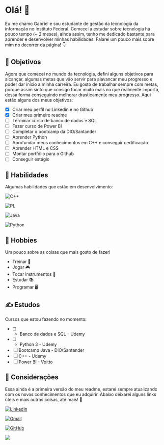 # Olá! :wave:

Eu me chamo Gabriel e sou estudante de gestão da tecnologia da informação no Instituto Federal. Comecei a estudar sobre tecnologia há pouco tempo (~ 2 meses), ainda assim, tenho me dedicado bastante para aprender e desenvolver minhas habilidades. Falarei um pouco mais sobre mim no decorrer da página! :point_down:


## :dart: Objetivos

Agora que comecei no mundo da tecnologia, defini alguns objetivos para alcançar, algumas metas que vão servir para alavancar meu progresso e poder dar início a minha carreira. Eu gosto de trabalhar sempre com metas, porque assim sinto que consigo focar muito mais no que realmente importa, dessa forma conseguindo melhorar drasticamente meu progresso. Aqui estão alguns dos meus objetivos:

 - [x] Criar meu perfil no Linkedin e no Github
 - [x] Criar meu primeiro readme
 - [ ] Terminar curso de banco de dados e SQL
 - [ ] Fazer curso de Power BI
 - [ ] Completar o bootcamp da DIO/Santander
 - [ ] Aprender Python 
 - [ ] Aprofundar meus conhecimentos em C++ e conseguir certificação
 - [ ] Aprender HTML e CSS
 - [ ] Montar portfólio para o Github
 - [ ] Conseguir estágio

## :bow_and_arrow: Habilidades 

 Algumas habilidades que estão em desenvolvimento: 


![C++](https://img.shields.io/badge/C%2B%2B-00599C?style=for-the-badge&logo=c%2B%2B&logoColor=white)

![PL](https://img.shields.io/badge/PL%2FSQL-FFFFFF?style=for-the-badge&logo=oracle&logoColor=FF0000&labelColor=FFFFFF&color=FF0000)
 
![Java](https://img.shields.io/badge/java-%23ED8B00.svg?style=for-the-badge&logo=openjdk&logoColor=white)
 
![Python](https://img.shields.io/badge/python-3670A0?style=for-the-badge&logo=python&logoColor=ffdd54)
 
## :ping_pong: Hobbies 

Um pouco sobre as coisas que mais gosto de fazer! 

 - Treinar :muscle:
 - Jogar :video_game:
 - Tocar instrumentos :musical_keyboard:
 - Estudar :books:
 - Programar :desktop_computer: 

## :writing_hand: Estudos 

 Cursos que estou fazendo no momento:

 - [ ] - Banco de dados e SQL - Udemy
 - [ ] - Python 3 - Udemy
 - [ ] Bootcamp Java - DIO/Santander
 - [ ] C++ - Udemy
 - [ ] Power BI - Voitto

## :memo: Considerações 

Essa ainda é a primeira versão do meu readme, estarei sempre atualizando com os novos conhecimentos que eu adquirir. Abaixo deixarei alguns links úteis e mais outras coisas, até mais! :wave:

[![LinkedIn](https://img.shields.io/badge/LinkedIn-0077B5?style=for-the-badge&logo=linkedin&logoColor=white)](https://www.linkedin.com/in/gabrielzb07/) 

[![Gmail](https://img.shields.io/badge/Gmail-333333?style=for-the-badge&logo=gmail&logoColor=red)](mailto:gabrielzapelini07@gmail.com)

[![GitHub](https://img.shields.io/badge/GitHub-100000?style=for-the-badge&logo=github&logoColor=white)](https://github.com/Gabrielzb07)

![](https://komarev.com/ghpvc/?username=Gabrielzb07&style=for-the-badge)
